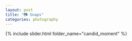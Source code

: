 ```yaml
---
layout: post
title: "📷 Snaps"
categories: photography
---
```

<!-- Slideshow container -->
{% include slider.html folder_name="candid_moment" %}
